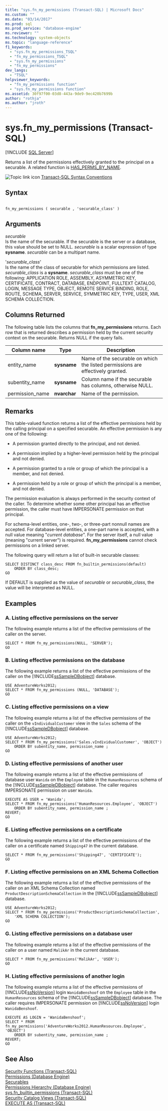 ```yaml
---
title: "sys.fn_my_permissions (Transact-SQL) | Microsoft Docs"
ms.custom: ""
ms.date: "03/14/2017"
ms.prod: sql
ms.prod_service: "database-engine"
ms.reviewer: ""
ms.technology: system-objects
ms.topic: "language-reference"
f1_keywords: 
  - "sys.fn_my_permissions_TSQL"
  - "fn_my_permissions_TSQL"
  - "sys.fn_my_permissions"
  - "fn_my_permissions"
dev_langs: 
  - "TSQL"
helpviewer_keywords: 
  - "fn_my_permissions function"
  - "sys.fn_my_permissions function"
ms.assetid: 30f97f00-03d8-443a-9de9-9ec420b7699b
author: "rothja"
ms.author: "jroth"
---
```

# sys.fn_my_permissions (Transact-SQL)
[!INCLUDE [SQL Server](../../includes/applies-to-version/sqlserver.md)]

  Returns a list of the permissions effectively granted to the principal on a securable. A related function is [HAS_PERMS_BY_NAME](../../t-sql/functions/has-perms-by-name-transact-sql.md).  
  
 ![Topic link icon](../../database-engine/configure-windows/media/topic-link.gif "Topic link icon") [Transact-SQL Syntax Conventions](../../t-sql/language-elements/transact-sql-syntax-conventions-transact-sql.md)  
  
## Syntax  
  
```  
  
fn_my_permissions ( securable , 'securable_class' )  
```  
  
## Arguments  
 *securable*  
 Is the name of the securable. If the securable is the server or a database, this value should be set to NULL. *securable* is a scalar expression of type **sysname**. *securable* can be a multipart name.  
  
 '*securable_class*'  
 Is the name of the class of securable for which permissions are listed. *securable_class* is a **sysname**. *securable_class* must be one of the following: APPLICATION ROLE, ASSEMBLY, ASYMMETRIC KEY, CERTIFICATE, CONTRACT, DATABASE, ENDPOINT, FULLTEXT CATALOG, LOGIN, MESSAGE TYPE, OBJECT, REMOTE SERVICE BINDING, ROLE, ROUTE, SCHEMA, SERVER, SERVICE, SYMMETRIC KEY, TYPE, USER, XML SCHEMA COLLECTION.  
  
## Columns Returned  
 The following table lists the columns that **fn_my_permissions** returns. Each row that is returned describes a permission held by the current security context on the securable. Returns NULL if the query fails.  
  
|Column name|Type|Description|  
|-----------------|----------|-----------------|  
|entity_name|**sysname**|Name of the securable on which the listed permissions are effectively granted.|  
|subentity_name|**sysname**|Column name if the securable has columns, otherwise NULL.|  
|permission_name|**nvarchar**|Name of the permission.|  
  
## Remarks  
 This table-valued function returns a list of the effective permissions held by the calling principal on a specified securable. An effective permission is any one of the following:  
  
-   A permission granted directly to the principal, and not denied.  
  
-   A permission implied by a higher-level permission held by the principal and not denied.  
  
-   A permission granted to a role or group of which the principal is a member, and not denied.  
  
-   A permission held by a role or group of which the principal is a member, and not denied.  
  
 The permission evaluation is always performed in the security context of the caller. To determine whether some other principal has an effective permission, the caller must have IMPERSONATE permission on that principal.  
  
 For schema-level entities, one-, two-, or three-part nonnull names are accepted. For database-level entities, a one-part name is accepted, with a null value meaning "*current database*". For the server itself, a null value (meaning "current server") is required. **fn_my_permissions** cannot check permissions on a linked server.  
  
 The following query will return a list of built-in securable classes:  
  
```  
SELECT DISTINCT class_desc FROM fn_builtin_permissions(default)  
    ORDER BY class_desc;  
GO  
```  
  
 If DEFAULT is supplied as the value of *securable* or *securable_class*, the value will be interpreted as NULL.  
  
## Examples  
  
### A. Listing effective permissions on the server  
 The following example returns a list of the effective permissions of the caller on the server.  
  
```  
SELECT * FROM fn_my_permissions(NULL, 'SERVER');  
GO  
```  
  
### B. Listing effective permissions on the database  
 The following example returns a list of the effective permissions of the caller on the [!INCLUDE[ssSampleDBobject](../../includes/sssampledbobject-md.md)] database.  
  
```  
USE AdventureWorks2012;  
SELECT * FROM fn_my_permissions (NULL, 'DATABASE');  
GO  
```  
  
### C. Listing effective permissions on a view  
 The following example returns a list of the effective permissions of the caller on the `vIndividualCustomer` view in the `Sales` schema of the [!INCLUDE[ssSampleDBobject](../../includes/sssampledbobject-md.md)] database.  
  
```  
USE AdventureWorks2012;  
SELECT * FROM fn_my_permissions('Sales.vIndividualCustomer', 'OBJECT')   
    ORDER BY subentity_name, permission_name ;   
GO   
```  
  
### D. Listing effective permissions of another user  
 The following example returns a list of the effective permissions of database user `Wanida` on the `Employee` table in the `HumanResources` schema of the [!INCLUDE[ssSampleDBobject](../../includes/sssampledbobject-md.md)] database. The caller requires IMPERSONATE permission on user `Wanida`.  
  
```  
EXECUTE AS USER = 'Wanida';  
SELECT * FROM fn_my_permissions('HumanResources.Employee', 'OBJECT')   
    ORDER BY subentity_name, permission_name ;    
REVERT;  
GO  
```  
  
### E. Listing effective permissions on a certificate  
 The following example returns a list of the effective permissions of the caller on a certificate named `Shipping47` in the current database.  
  
```  
SELECT * FROM fn_my_permissions('Shipping47', 'CERTIFICATE');  
GO  
```  
  
### F. Listing effective permissions on an XML Schema Collection  
 The following example returns a list of the effective permissions of the caller on an XML Schema Collection named `ProductDescriptionSchemaCollection` in the [!INCLUDE[ssSampleDBobject](../../includes/sssampledbobject-md.md)] database.  
  
```  
USE AdventureWorks2012;  
SELECT * FROM fn_my_permissions('ProductDescriptionSchemaCollection',  
    'XML SCHEMA COLLECTION');  
GO  
```  
  
### G. Listing effective permissions on a database user  
 The following example returns a list of the effective permissions of the caller on a user named `MalikAr` in the current database.  
  
```  
SELECT * FROM fn_my_permissions('MalikAr', 'USER');  
GO  
```  
  
### H. Listing effective permissions of another login  
 The following example returns a list of the effective permissions of [!INCLUDE[ssNoVersion](../../includes/ssnoversion-md.md)] login `WanidaBenshoof` on the `Employee` table in the `HumanResources` schema of the [!INCLUDE[ssSampleDBobject](../../includes/sssampledbobject-md.md)] database. The caller requires IMPERSONATE permission on [!INCLUDE[ssNoVersion](../../includes/ssnoversion-md.md)] login `WanidaBenshoof`.  
  
```  
EXECUTE AS LOGIN = 'WanidaBenshoof';  
SELECT * FROM fn_my_permissions('AdventureWorks2012.HumanResources.Employee', 'OBJECT')   
    ORDER BY subentity_name, permission_name ;    
REVERT;  
GO  
```  
  
## See Also  
 [Security Functions &#40;Transact-SQL&#41;](../../t-sql/functions/security-functions-transact-sql.md)   
 [Permissions &#40;Database Engine&#41;](../../relational-databases/security/permissions-database-engine.md)   
 [Securables](../../relational-databases/security/securables.md)   
 [Permissions Hierarchy &#40;Database Engine&#41;](../../relational-databases/security/permissions-hierarchy-database-engine.md)   
 [sys.fn_builtin_permissions &#40;Transact-SQL&#41;](../../relational-databases/system-functions/sys-fn-builtin-permissions-transact-sql.md)   
 [Security Catalog Views &#40;Transact-SQL&#41;](../../relational-databases/system-catalog-views/security-catalog-views-transact-sql.md)   
 [EXECUTE AS &#40;Transact-SQL&#41;](../../t-sql/statements/execute-as-transact-sql.md)  
  
  
